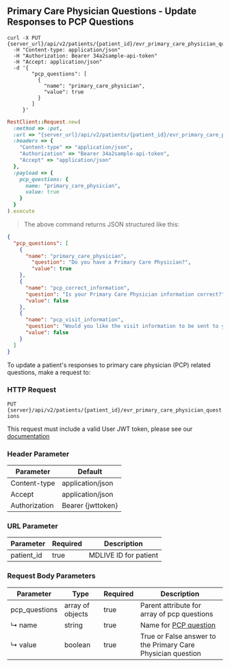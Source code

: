 ## Primary Care Physician Questions - Update Responses to PCP Questions

```shell
curl -X PUT {server_url}/api/v2/patients/{patient_id}/evr_primary_care_physician_questions
  -H "Content-type: application/json"
  -H "Authorization: Bearer 34a2sample-api-token"
  -H "Accept: application/json"
  -d '{
        "pcp_questions": [
          {
            "name": "primary_care_physician",
            "value": true
          }
        ]
     }'
```

```ruby
RestClient::Request.new(
  :method => :put,
  :url => "{server_url}/api/v2/patients/{patient_id}/evr_primary_care_physician_questions",
  :headers => {
    "Content-type" => "application/json",
    "Authorization" => "Bearer 34a2sample-api-token",
    "Accept" => "application/json"
  },
  :payload => {
    pcp_questions: {
      name: "primary_care_physician",
      value: true
    }
  }
).execute
```

> The above command returns JSON structured like this:

```json
{
  "pcp_questions": [
    {
      "name": "primary_care_physician",
        "question": "Do you have a Primary Care Physician?",
        "value": true
    },
    {
      "name": "pcp_correct_information",
      "question": "Is your Primary Care Physician information correct?",
      "value": false
    },
    {
      "name": "pcp_visit_information",
      "question": "Would you like the visit information to be sent to your PCP?",
      "value": false
    }
  ]
}
```

To update a patient's responses to primary care physician (PCP) related questions, make a request to:

### HTTP Request

`PUT {server}/api/v2/patients/{patient_id}/evr_primary_care_physician_questions `

This request must include a valid User JWT token, please see our [documentation](#user-tokens)

### Header Parameter

Parameter    | Default
------------ | -------
Content-type | application/json
Accept       | application/json
Authorization| Bearer {jwttoken}

### URL Parameter
Parameter  | Required | Description
---------- | -------  | -----------
patient_id | true     | MDLIVE ID for patient

### Request Body Parameters

Parameter      |Type              | Required | Description
-------------- |----------------- | -------- | -----------
pcp_questions  | array of objects | true     | Parent attribute for array of pcp questions
↳&nbsp;name    | string           | true     | Name for [PCP question](#primary-care-physician-questions-retrieve-questions)
↳&nbsp;value   | boolean          | true     | True or False answer to the Primary Care Physician question

